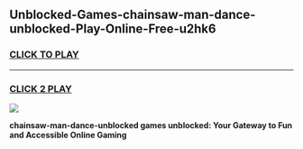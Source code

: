 
## Unblocked-Games-chainsaw-man-dance-unblocked-Play-Online-Free-u2hk6
<h3>
<a href="https://premium76.site?title=chainsaw-man-dance-unblocked&ref=26A">CLICK TO PLAY</a></h3>
<hr>

<h3>
<a href="https://premium76.site?title=chainsaw-man-dance-unblocked&ref=26A">CLICK 2 PLAY</a>
  
</h3>

<a href="https://premium76.site?title=chainsaw-man-dance-unblocked&ref=26A"><img src="https://clearcache.store/games.png"></a>


**chainsaw-man-dance-unblocked games unblocked: Your Gateway to Fun and Accessible Online Gaming**
